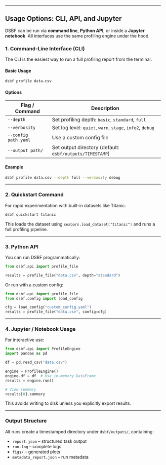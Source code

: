 
---

## Usage Options: CLI, API, and Jupyter

DSBF can be run via **command line**, **Python API**, or inside a **Jupyter notebook**. All interfaces use the same profiling engine under the hood.

### 1. Command-Line Interface (CLI)

The CLI is the easiest way to run a full profiling report from the terminal.

#### Basic Usage

```bash
dsbf profile data.csv
```

#### Options

| Flag / Command       | Description                                               |
| -------------------- | --------------------------------------------------------- |
| `--depth`            | Set profiling depth: `basic`, `standard`, `full`          |
| `--verbosity`        | Set log level: `quiet`, `warn`, `stage`, `info2`, `debug` |
| `--config path.yaml` | Use a custom config file                                  |
| `--output path/`     | Set output directory (default: `dsbf/outputs/TIMESTAMP`)  |

#### Example

```bash
dsbf profile data.csv --depth full --verbosity debug
```

---

### 2. Quickstart Command

For rapid experimentation with built-in datasets like Titanic:

```bash
dsbf quickstart titanic
```

This loads the dataset using `seaborn.load_dataset("titanic")` and runs a full profiling pipeline.

---

### 3. Python API

You can run DSBF programmatically:

```python
from dsbf.api import profile_file

results = profile_file("data.csv", depth="standard")
```

Or run with a custom config:

```python
from dsbf.api import profile_file
from dsbf.config import load_config

cfg = load_config("custom_config.yaml")
results = profile_file("data.csv", config=cfg)
```

---

### 4. Jupyter / Notebook Usage

For interactive use:

```python
from dsbf.api import ProfileEngine
import pandas as pd

df = pd.read_csv("data.csv")

engine = ProfileEngine()
engine.df = df  # Use in-memory DataFrame
results = engine.run()

# View summary
results[0].summary
```

This avoids writing to disk unless you explicitly export results.

---

### Output Structure

All runs create a timestamped directory under `dsbf/outputs/`, containing:

* `report.json` – structured task output
* `run.log` – complete logs
* `figs/` – generated plots
* `metadata_report.json` – run metadata
